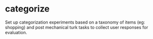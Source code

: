 categorize
==========

Set up categorization experiments based on a taxonomy of items (eg: shopping) and post mechanical turk tasks to collect user responses for evaluation.